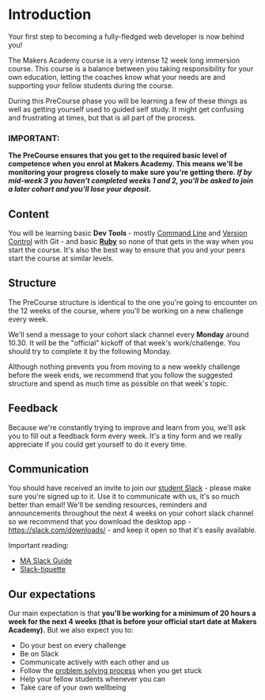 # Introduction

Your first step to becoming a fully-fledged web developer is now behind you!

The Makers Academy course is a very intense 12 week long immersion course. This course is a balance between you taking responsibility for your own education, letting the coaches know what your needs are and supporting your fellow students during the course.

During this PreCourse phase you will be learning a few of these things as well as getting yourself used to guided self study. It might get confusing and frustrating at times, but that is all part of the process.

### IMPORTANT:
**The PreCourse ensures that you get to the required basic level of competence when you enrol at Makers Academy. This means we'll be monitoring your progress closely to make sure you're getting there. *If by mid-week 3 you haven't completed weeks 1 and 2, you'll be asked to join a later cohort and you'll lose your deposit*.**

## Content

You will be learning basic **Dev Tools** - mostly [Command Line](command_line.md) and [Version Control](version_control.md) with Git - and basic [**Ruby**](ruby.md) so none of that gets in the way when you start the course. It's also the best way to ensure that you and your peers start the course at similar levels.

## Structure

The PreCourse structure is identical to the one you're going to encounter on the 12 weeks of the course, where you'll be working on a new challenge every week.

We'll send a message to your cohort slack channel every **Monday** around 10.30. It will be the "official" kickoff of that week's work/challenge. You should try to complete it by the following Monday.

Although nothing prevents you from moving to a new weekly challenge before the week ends, we recommend that you follow the suggested structure and spend as much time as possible on that week's topic.

## Feedback

Because we're constantly trying to improve and learn from you, we'll ask you to fill out a feedback form every week. It's a tiny form and we really appreciate if you could get yourself to do it every time.

## Communication

You should have received an invite to join our [student Slack](http://makersstudents.slack.com) - please make sure you're signed up to it. Use it to communicate with us, it's so much better than email! We'll be sending resources, reminders and announcements throughout the next 4 weeks on your cohort slack channel so we recommend that you download the desktop app - https://slack.com/downloads/ - and keep it open so that it's easily available.

Important reading:
- [MA Slack Guide](https://slack-files.com/T028WMLPG-F0SHD0B4N-90b8dccc2f)
- [Slack-tiquette](https://slack-files.com/T028WMLPG-F0SH8J0TW-7d02d11bc1?)


## Our expectations

Our main expectation is that **you'll be working for a minimum of 20 hours a week for the next 4 weeks (that is before your official start date at Makers Academy).** But we also expect you to:
- Do your best on every challenge
- Be on Slack
- Communicate actively with each other and us
- Follow the [problem solving process](problem_solving.md) when you get stuck
- Help your fellow students whenever you can
- Take care of your own wellbeing
